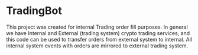 # TradingBot

This project was created for internal Trading order fill purposes.
In general we have Internal and External (trading system) crypto trading services, and this code can be used to transfer orders from external system to internal.
All internal system events with orders are mirrored to external trading system.
